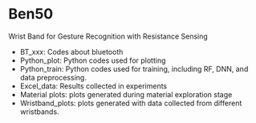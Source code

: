 # Ben50
Wrist Band for Gesture Recognition with Resistance Sensing

* BT_xxx: Codes about bluetooth
* Python_plot: Python codes used for plotting
* Python_train: Python codes used for training, including RF, DNN, and data preprocessing.
* Excel_data: Results collected in experiments
* Material plots: plots generated during material exploration stage
* Wristband_plots: plots generated with data collected from different wristbands.
